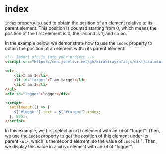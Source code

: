 # index

`index` property is used to obtain the position of an element relative to its parent element. This position is counted starting from 0, which means the position of the first element is 0, the second is 1, and so on.

In the example below, we demonstrate how to use the `index` property to obtain the position of an element within its parent element:

<html-viewer>

```html
<!-- Import ofa.js into your project -->
<script src="https://cdn.jsdelivr.net/gh/kirakiray/ofa.js/dist/ofa.min.js"></script>
```

```html
<ul>
    <li>I am 1</li>
    <li id="target">I am target</li>
    <li>I am 3</li>
</ul>
<div id="logger">logger</div>

<script>
  setTimeout(() => {
    $("#logger").text = $("#target").index;
  }, 500);
</script>
```

</html-viewer>

In this example, we first select an `<li>` element with an `id` of "target". Then, we use the `index` property to get the position of this element under its parent `<ul>`, which is the second element, so the value of `index` is 1. Then, we display this value in a `<div>` element with an `id` of "logger".
